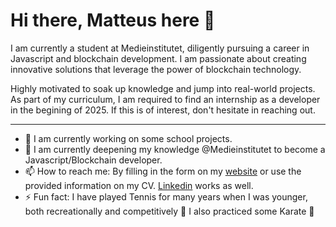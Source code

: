# Hi there, Matteus here 👋

I am currently a student at Medieinstitutet, diligently pursuing a career in Javascript and blockchain development. I am passionate about creating innovative solutions that leverage the power of blockchain technology.

Highly motivated to soak up knowledge and jump into real-world projects. As part of my curriculum, I am required to find an internship as a developer in the begining of 2025. If this is of interest, don't hesitate in reaching out.

------------------------------------
- 🔭 I am currently working on some school projects.
- 🌱 I am currently deepening my knowledge @Medieinstitutet to become a Javascript/Blockchain developer.
- 📫 How to reach me: By filling in the form on my [website](https://www.northcrisp.com) or use the provided information on my CV. [Linkedin](https://www.linkedin.com/in/matteus-g/) works as well.
- ⚡ Fun fact: I have played Tennis for many years when I was younger, both recreationally and competitively 🎾 I also practiced some Karate 🥋
